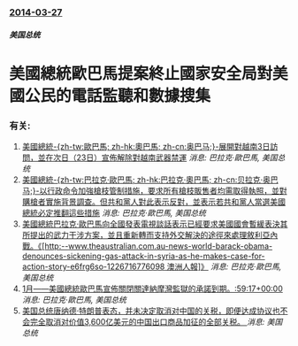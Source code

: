 ### [2014-03-27](/news/2014/03/27/index.md)

##### 美国总统
# 美國總統歐巴馬提案終止國家安全局對美國公民的電話監聽和數據搜集




### 有关:

1. [美國總統-{zh-tw:歐巴馬; zh-hk:奧巴馬; zh-cn:奥巴马;}-展開對越南3日訪問，並在次日（23日）宣佈解除對越南武器禁運](/zh/news/2016/05/22/美國總統-zh-tw-歐巴馬-zh-hk-奧巴馬-zh-cn-奥巴马-展開對越南3日訪問-並在次日-23日-宣.md) _消息: 巴拉克·歐巴馬, 美国总统_
2. [美國總統-{zh-tw:巴拉克·歐巴馬; zh-hk:巴拉克·奧巴馬; zh-cn:贝拉克·奥巴马;}-以行政命令加強槍枝管制措施，要求所有槍枝販售者均需取得執照，並對購槍者實施背景調查。但共和黨人對此表示反對，並表示若共和黨人當選美國總統必定推翻這些措施](/zh/news/2016/01/5/美國總統-zh-tw-巴拉克-歐巴馬-zh-hk-巴拉克-奧巴馬-zh-cn-贝拉克-奥巴马-以行政命令加強槍.md) _消息: 巴拉克·歐巴馬, 美国总统_
3. [ 美國總統巴拉克·歐巴馬向全國發表電視談話表示已經要求美國國會暫緩表決其所提出的武力干涉方案，並且重新轉而支持外交解決的途徑來處理敘利亞內戰。《[http:--www.theaustralian.com.au-news-world-barack-obama-denounces-sickening-gas-attack-in-syria-as-he-makes-case-for-action-story-e6frg6so-1226716776098 澳洲人報]》](/zh/news/2013/09/10/美國總統巴拉克-歐巴馬向全國發表電視談話表示已經要求美國國會暫緩表決其所提出的武力干涉方案-並且重新轉而支持外交解決的.md) _消息: 巴拉克·歐巴馬, 美国总统_
4. [ 1月——美國總統歐巴馬宣佈關閉關達納摩灣監獄的承諾到期。:59:17+00:00](/zh/news/2010/01/1/1月-美國總統歐巴馬宣佈關閉關達納摩灣監獄的承諾到期-59-17-00-00.md) _消息: 巴拉克·歐巴馬, 美国总统_
5. [ 美国总统唐纳德·特朗普表态，并未决定取消对中国的关税，即便达成协议也不会完全取消对价值3,600亿美元的中国出口商品加征的全部关税。 ](/zh/news/2019/11/8/美国总统唐纳德-特朗普表态-并未决定取消对中国的关税-即便达成协议也不会完全取消对价值3600亿美元的中国出口商品加.md) _消息: 美国总统_
